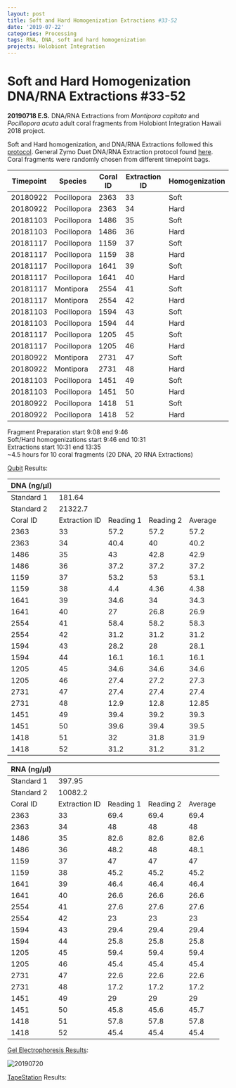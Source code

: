 ```yaml
---
layout: post
title: Soft and Hard Homogenization Extractions #33-52
date: '2019-07-22'
categories: Processing
tags: RNA, DNA, soft and hard homogenization
projects: Holobiont Integration
---
```


# Soft and Hard Homogenization DNA/RNA Extractions #33-52

**20190718 E.S.**
DNA/RNA Extractions from *Montipora capitata* and *Pocillopora acuta* adult coral fragments from Holobiont Integration Hawaii 2018 project.  

Soft and Hard homogenization, and DNA/RNA Extractions followed this [protocol](https://github.com/emmastrand/EmmaStrand_Notebook/blob/master/_posts/2019-06-05-Soft-and-Hard-Homogenization-Protocol.md). General Zymo Duet DNA/RNA Extraction protocol found [here](https://github.com/emmastrand/EmmaStrand_Notebook/blob/master/_posts/2019-05-31-Zymo-Duet-RNA-DNA-Extraction-Protocol.md).  
Coral fragments were randomly chosen from different timepoint bags.

| Timepoint | Species     | Coral ID | Extraction ID | Homogenization |
|-----------|-------------|----------|---------------|----------------|
| 20180922  | Pocillopora | 2363     | 33            | Soft           |
| 20180922  | Pocillopora | 2363     | 34            | Hard           |
| 20181103  | Pocillopora | 1486     | 35            | Soft           |
| 20181103  | Pocillopora | 1486     | 36            | Hard           |
| 20181117  | Pocillopora | 1159     | 37            | Soft           |
| 20181117  | Pocillopora | 1159     | 38            | Hard           |
| 20181117  | Pocillopora | 1641     | 39            | Soft           |
| 20181117  | Pocillopora | 1641     | 40            | Hard           |
| 20181117  | Montipora   | 2554     | 41            | Soft           |
| 20181117  | Montipora   | 2554     | 42            | Hard           |
| 20181103  | Pocillopora | 1594     | 43            | Soft           |
| 20181103  | Pocillopora | 1594     | 44            | Hard           |
| 20181117  | Pocillopora | 1205     | 45            | Soft           |
| 20181117  | Pocillopora | 1205     | 46            | Hard           |
| 20180922  | Montipora   | 2731     | 47            | Soft           |
| 20180922  | Montipora   | 2731     | 48            | Hard           |
| 20181103  | Pocillopora | 1451     | 49            | Soft           |
| 20181103  | Pocillopora | 1451     | 50            | Hard           |
| 20180922  | Pocillopora | 1418     | 51            | Soft           |
| 20180922  | Pocillopora | 1418     | 52            | Hard           |

Fragment Preparation start 9:08 end 9:46  
Soft/Hard homogenizations start 9:46 end 10:31  
Extractions start 10:31 end 13:35  
~4.5 hours for 10 coral fragments (20 DNA, 20 RNA Extractions)  

[Qubit](https://github.com/emmastrand/EmmaStrand_Notebook/blob/master/_posts/2019-05-31-Qubit-Protocol.md) Results:  

| DNA (ng/μl)       |               |           |           |         |
|------------|---------------|-----------|-----------|---------|
| Standard 1 | 181.64        |           |           |         |
| Standard 2 | 21322.7       |           |           |         |
| Coral ID   | Extraction ID | Reading 1 | Reading 2 | Average |
| 2363       | 33            | 57.2      | 57.2      | 57.2    |
| 2363       | 34            | 40.4      | 40        | 40.2    |
| 1486       | 35            | 43        | 42.8      | 42.9    |
| 1486       | 36            | 37.2      | 37.2      | 37.2    |
| 1159       | 37            | 53.2      | 53        | 53.1    |
| 1159       | 38            | 4.4       | 4.36      | 4.38    |
| 1641       | 39            | 34.6      | 34        | 34.3    |
| 1641       | 40            | 27        | 26.8      | 26.9    |
| 2554       | 41            | 58.4      | 58.2      | 58.3    |
| 2554       | 42            | 31.2      | 31.2      | 31.2    |
| 1594       | 43            | 28.2      | 28        | 28.1    |
| 1594       | 44            | 16.1      | 16.1      | 16.1    |
| 1205       | 45            | 34.6      | 34.6      | 34.6    |
| 1205       | 46            | 27.4      | 27.2      | 27.3    |
| 2731       | 47            | 27.4      | 27.4      | 27.4    |
| 2731       | 48            | 12.9      | 12.8      | 12.85   |
| 1451       | 49            | 39.4      | 39.2      | 39.3    |
| 1451       | 50            | 39.6      | 39.4      | 39.5    |
| 1418       | 51            | 32        | 31.8      | 31.9    |
| 1418       | 52            | 31.2      | 31.2      | 31.2    |

| RNA    (ng/μl)    |               |           |           |         |
|------------|---------------|-----------|-----------|---------|
| Standard 1 | 397.95        |           |           |         |
| Standard 2 | 10082.2       |           |           |         |
| Coral ID   | Extraction ID | Reading 1 | Reading 2 | Average |
| 2363       | 33            | 69.4      | 69.4      | 69.4    |
| 2363       | 34            | 48        | 48        | 48      |
| 1486       | 35            | 82.6      | 82.6      | 82.6    |
| 1486       | 36            | 48.2      | 48        | 48.1    |
| 1159       | 37            | 47        | 47        | 47      |
| 1159       | 38            | 45.2      | 45.2      | 45.2    |
| 1641       | 39            | 46.4      | 46.4      | 46.4    |
| 1641       | 40            | 26.6      | 26.6      | 26.6    |
| 2554       | 41            | 27.6      | 27.6      | 27.6    |
| 2554       | 42            | 23        | 23        | 23      |
| 1594       | 43            | 29.4      | 29.4      | 29.4    |
| 1594       | 44            | 25.8      | 25.8      | 25.8    |
| 1205       | 45            | 59.4      | 59.4      | 59.4    |
| 1205       | 46            | 45.4      | 45.4      | 45.4    |
| 2731       | 47            | 22.6      | 22.6      | 22.6    |
| 2731       | 48            | 17.2      | 17.2      | 17.2    |
| 1451       | 49            | 29        | 29        | 29      |
| 1451       | 50            | 45.8      | 45.6      | 45.7    |
| 1418       | 51            | 57.8      | 57.8      | 57.8    |
| 1418       | 52            | 45.4      | 45.4      | 45.4    |

[Gel Electrophoresis Results](https://github.com/emmastrand/EmmaStrand_Notebook/blob/master/_posts/2019-07-16-Gel-Electrophoresis-Protocol.md):  

![20190720]()

[TapeStation](https://github.com/emmastrand/EmmaStrand_Notebook/blob/master/_posts/2019-05-31-TapeStation-Protocol.md) Results:
